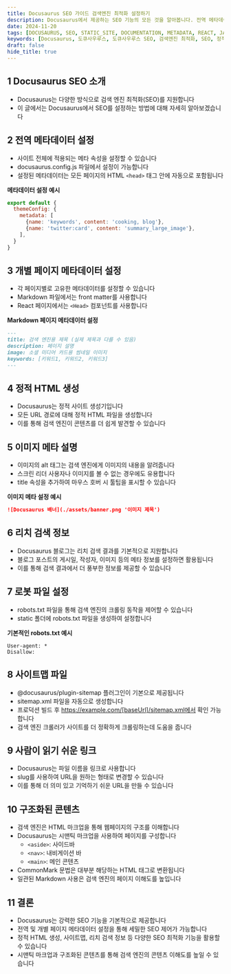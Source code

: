 ```yaml
---
title: Docusaurus SEO 가이드 검색엔진 최적화 설정하기
description: Docusaurus에서 제공하는 SEO 기능의 모든 것을 알아봅니다. 전역 메타데이터 설정부터 사이트맵 생성, 리치 검색 결과 최적화까지 상세히 설명합니다. Docusaurus로 검색엔진 친화적인 문서 사이트를 구축하는 방법을 단계별로 안내합니다.
date: 2024-11-20
tags: [DOCUSAURUS, SEO, STATIC_SITE, DOCUMENTATION, METADATA, REACT, JAVASCRIPT]
keywords: [Docusaurus, 도큐사우루스, 도큐사우루스 SEO, 검색엔진 최적화, SEO, 정적 사이트, 메타데이터, 사이트맵, robots.txt, 리치 검색, 시맨틱 마크업, 정적 사이트 생성기, 문서화, 기술 문서, 메타 태그, 검색 최적화]
draft: false
hide_title: true
---
```


## 1 Docusaurus SEO 소개

- Docusaurus는 다양한 방식으로 검색 엔진 최적화(SEO)를 지원합니다
- 이 글에서는 Docusaurus에서 SEO를 설정하는 방법에 대해 자세히 알아보겠습니다

## 2 전역 메타데이터 설정

- 사이트 전체에 적용되는 메타 속성을 설정할 수 있습니다
- docusaurus.config.js 파일에서 설정이 가능합니다
- 설정된 메타데이터는 모든 페이지의 HTML `<head>` 태그 안에 자동으로 포함됩니다

**메타데이터 설정 예시**
```javascript
export default {
  themeConfig: {
    metadata: [
      {name: 'keywords', content: 'cooking, blog'},
      {name: 'twitter:card', content: 'summary_large_image'},
    ],
  }
}
```

## 3 개별 페이지 메타데이터 설정

- 각 페이지별로 고유한 메타데이터를 설정할 수 있습니다
- Markdown 파일에서는 front matter를 사용합니다
- React 페이지에서는 `<Head>` 컴포넌트를 사용합니다

**Markdown 페이지 메타데이터 설정**
```markdown
---
title: 검색 엔진용 제목 (실제 제목과 다를 수 있음)
description: 페이지 설명
image: 소셜 미디어 카드용 썸네일 이미지
keywords: [키워드1, 키워드2, 키워드3]
---
```

## 4 정적 HTML 생성

- Docusaurus는 정적 사이트 생성기입니다
- 모든 URL 경로에 대해 정적 HTML 파일을 생성합니다
- 이를 통해 검색 엔진이 콘텐츠를 더 쉽게 발견할 수 있습니다

## 5 이미지 메타 설명

- 이미지의 alt 태그는 검색 엔진에게 이미지의 내용을 알려줍니다
- 스크린 리더 사용자나 이미지를 볼 수 없는 경우에도 유용합니다
- title 속성을 추가하여 마우스 호버 시 툴팁을 표시할 수 있습니다

**이미지 메타 설정 예시**
```markdown
![Docusaurus 배너](./assets/banner.png '이미지 제목')
```

## 6 리치 검색 정보

- Docusaurus 블로그는 리치 검색 결과를 기본적으로 지원합니다
- 블로그 포스트의 게시일, 작성자, 이미지 등의 메타 정보를 설정하면 활용됩니다
- 이를 통해 검색 결과에서 더 풍부한 정보를 제공할 수 있습니다

## 7 로봇 파일 설정

- robots.txt 파일을 통해 검색 엔진의 크롤링 동작을 제어할 수 있습니다
- static 폴더에 robots.txt 파일을 생성하여 설정합니다

**기본적인 robots.txt 예시**
```text
User-agent: *
Disallow:
```

## 8 사이트맵 파일

- @docusaurus/plugin-sitemap 플러그인이 기본으로 제공됩니다
- sitemap.xml 파일을 자동으로 생성합니다
- 프로덕션 빌드 후 https://example.com/[baseUrl]/sitemap.xml에서 확인 가능합니다
- 검색 엔진 크롤러가 사이트를 더 정확하게 크롤링하는데 도움을 줍니다

## 9 사람이 읽기 쉬운 링크

- Docusaurus는 파일 이름을 링크로 사용합니다
- slug를 사용하여 URL을 원하는 형태로 변경할 수 있습니다
- 이를 통해 더 의미 있고 기억하기 쉬운 URL을 만들 수 있습니다

## 10 구조화된 콘텐츠

- 검색 엔진은 HTML 마크업을 통해 웹페이지의 구조를 이해합니다
- Docusaurus는 시맨틱 마크업을 사용하여 페이지를 구성합니다
    - `<aside>`: 사이드바
    - `<nav>`: 내비게이션 바
    - `<main>`: 메인 콘텐츠
- CommonMark 문법은 대부분 해당하는 HTML 태그로 변환됩니다
- 일관된 Markdown 사용은 검색 엔진의 페이지 이해도를 높입니다

## 11 결론

- Docusaurus는 강력한 SEO 기능을 기본적으로 제공합니다
- 전역 및 개별 페이지 메타데이터 설정을 통해 세밀한 SEO 제어가 가능합니다
- 정적 HTML 생성, 사이트맵, 리치 검색 정보 등 다양한 SEO 최적화 기능을 활용할 수 있습니다
- 시맨틱 마크업과 구조화된 콘텐츠를 통해 검색 엔진의 콘텐츠 이해도를 높일 수 있습니다